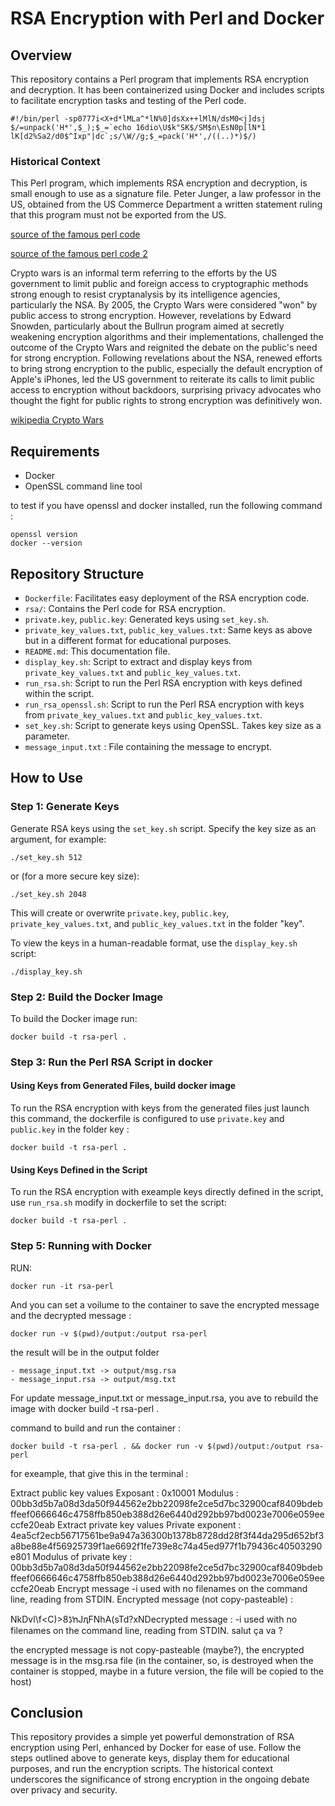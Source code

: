 RSA Encryption with Perl and Docker
===================================

Overview
--------

This repository contains a Perl program that implements RSA encryption and decryption. It has been containerized using Docker and includes scripts to facilitate encryption tasks and testing of the Perl code.

```
#!/bin/perl -sp0777i<X+d*lMLa^*lN%0]dsXx++lMlN/dsM0<j]dsj
$/=unpack('H*',$_);$_=`echo 16dio\U$k"SK$/SM$n\EsN0p[lN*1
lK[d2%Sa2/d0$^Ixp"|dc`;s/\W//g;$_=pack('H*',/((..)*)$/)
```

### Historical Context

This Perl program, which implements RSA encryption and decryption, is small enough to use as a signature file. Peter Junger, a law professor in the US, obtained from the US Commerce Department a written statement ruling that this program must not be exported from the US.

[source of the famous perl code](http://www.cypherspace.org/adam/rsa/)

[source of the famous perl code 2](http://www.cypherspace.org/adam/rsa/rsa-details.html)

Crypto wars is an informal term referring to the efforts by the US government to limit public and foreign access to cryptographic methods strong enough to resist cryptanalysis by its intelligence agencies, particularly the NSA. By 2005, the Crypto Wars were considered "won" by public access to strong encryption. However, revelations by Edward Snowden, particularly about the Bullrun program aimed at secretly weakening encryption algorithms and their implementations, challenged the outcome of the Crypto Wars and reignited the debate on the public's need for strong encryption. Following revelations about the NSA, renewed efforts to bring strong encryption to the public, especially the default encryption of Apple's iPhones, led the US government to reiterate its calls to limit public access to encryption without backdoors, surprising privacy advocates who thought the fight for public rights to strong encryption was definitively won.

[wikipedia Crypto Wars](https://en.wikipedia.org/wiki/Crypto_Wars)

Requirements
--------------------

-   Docker
-   OpenSSL command line tool

to test if you have openssl and docker installed, run the following command :

```
openssl version
docker --version
```


Repository Structure
--------------------

-   `Dockerfile`: Facilitates easy deployment of the RSA encryption code.
-   `rsa/`: Contains the Perl code for RSA encryption.
-   `private.key`, `public.key`: Generated keys using `set_key.sh`.
-   `private_key_values.txt`, `public_key_values.txt`: Same keys as above but in a different format for educational purposes.
-   `README.md`: This documentation file.
-   `display_key.sh`: Script to extract and display keys from `private_key_values.txt` and `public_key_values.txt`.
-   `run_rsa.sh`: Script to run the Perl RSA encryption with keys defined within the script.
-   `run_rsa_openssl.sh`: Script to run the Perl RSA encryption with keys from `private_key_values.txt` and `public_key_values.txt`.
-   `set_key.sh`: Script to generate keys using OpenSSL. Takes key size as a parameter.
-   `message_input.txt` : File containing the message to encrypt.

How to Use
----------

### Step 1: Generate Keys

Generate RSA keys using the `set_key.sh` script. Specify the key size as an argument, for example:

```
./set_key.sh 512
```

or (for a more secure key size):

```
./set_key.sh 2048
```


This will create or overwrite `private.key`, `public.key`, `private_key_values.txt`, and `public_key_values.txt` in the folder "key".

To view the keys in a human-readable format, use the `display_key.sh` script:

```
./display_key.sh
```

### Step 2: Build the Docker Image

To build the Docker image run:

```
docker build -t rsa-perl .
```

### Step 3: Run the Perl RSA Script in docker

#### Using Keys from Generated Files, build docker image

To run the RSA encryption with keys from the generated files just launch this command, the dockerfile is configured to use `private.key` and `public.key` in the folder key :

```
docker build -t rsa-perl .
```

#### Using Keys Defined in the Script

To run the RSA encryption with exeample keys directly defined in the script, use `run_rsa.sh` modify in dockerfile to set the script:

```
docker build -t rsa-perl .
```


### Step 5: Running with Docker

RUN:

```
docker run -it rsa-perl
```

And you can set a voilume to the container to save the encrypted message and the decrypted message :

```
docker run -v $(pwd)/output:/output rsa-perl
```

the result will be in the output folder

    - message_input.txt -> output/msg.rsa
    - message_input.rsa -> output/msg.txt

For update message_input.txt or message_input.rsa, you ave to rebuild the image with docker build -t rsa-perl .

command to build and run the container :

```
docker build -t rsa-perl . && docker run -v $(pwd)/output:/output rsa-perl
```


for exeample, that give this in the terminal :

Extract public key values
Exposant : 0x10001
Modulus : 00bb3d5b7a08d3da50f944562e2bb22098fe2ce5d7bc32900caf8409bdebffeef0666646c4758ffb850eb388d26e6440d292bb97bd0023e7006e059eeccfe20eab
Extract private key values
Private exponent : 4ea5cf2ecb56717561be9a947a36300b1378b8728dd28f3f44da295d652bf3a8be88e4f56925739f1ae6692f1fe739e8c74a45ed977f1b79436c40503290e801
Modulus of private key : 00bb3d5b7a08d3da50f944562e2bb22098fe2ce5d7bc32900caf8409bdebffeef0666646c4758ffb850eb388d26e6440d292bb97bd0023e7006e059eeccfe20eab
Encrypt message
-i used with no filenames on the command line, reading from STDIN.
Encrypted message (not copy-pasteable) :

NkDvl\f<C)>ڋ8ŉJԯFNhA(sTd?xNDecrypted message :
-i used with no filenames on the command line, reading from STDIN.
salut ça va ?

the encrypted message is not copy-pasteable (maybe?), the encrypted message is in the msg.rsa file (in the container, so, is destroyed when the container is stopped, maybe in a future version, the file will be copied to the host)


Conclusion
----------

This repository provides a simple yet powerful demonstration of RSA encryption using Perl, enhanced by Docker for ease of use. Follow the steps outlined above to generate keys, display them for educational purposes, and run the encryption scripts. The historical context underscores the significance of strong encryption in the ongoing debate over privacy and security.


